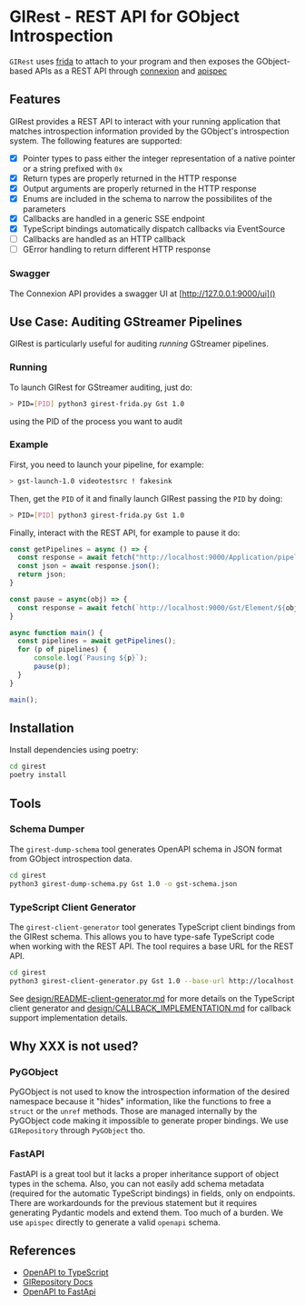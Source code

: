 # GIRest - REST API for GObject Introspection

`GIRest` uses [frida](https://frida.re) to attach to your program and then exposes the GObject-based APIs as
a REST API through [connexion](https://connexion.readthedocs.io/) and [apispec](https://apispec.readthedocs.io/)

## Features
GIRest provides a REST API to interact with your running application that matches introspection
information provided by the GObject's introspection system. The following features are supported:
* [x] Pointer types to pass either the integer representation of a native pointer or a string prefixed with `0x`
* [x] Return types are properly returned in the HTTP response
* [x] Output arguments are properly returned in the HTTP response
* [x] Enums are included in the schema to narrow the possibilites of the parameters
* [x] Callbacks are handled in a generic SSE endpoint
* [x] TypeScript bindings automatically dispatch callbacks via EventSource
* [ ] Callbacks are handled as an HTTP callback
* [ ] GError handling to return different HTTP response

### Swagger
The Connexion API provides a swagger UI at [http://127.0.0.1:9000/ui]()

## Use Case: Auditing GStreamer Pipelines

GIRest is particularly useful for auditing _running_ GStreamer pipelines.

### Running
To launch GIRest for GStreamer auditing, just do:
```bash
> PID=[PID] python3 girest-frida.py Gst 1.0
```
using the PID of the process you want to audit

### Example
First, you need to launch your pipeline, for example:

```bash
> gst-launch-1.0 videotestsrc ! fakesink
```

Then, get the `PID` of it and finally launch GIRest passing the `PID` by doing:

```bash
> PID=[PID] python3 girest-frida.py Gst 1.0
```

Finally, interact with the REST API, for example to pause it do:

```js
const getPipelines = async () => {
  const response = await fetch("http://localhost:9000/Application/pipelines");
  const json = await response.json();
  return json;
}

const pause = async(obj) => {
  const response = await fetch(`http://localhost:9000/Gst/Element/${obj}/set_state?state=3`);
}

async function main() {
  const pipelines = await getPipelines();
  for (p of pipelines) {
      console.log(`Pausing ${p}`);
      pause(p);
  }
}

main();

```

## Installation

Install dependencies using poetry:

```bash
cd girest
poetry install
```

## Tools

### Schema Dumper

The `girest-dump-schema` tool generates OpenAPI schema in JSON format from GObject introspection data.

```bash
cd girest
python3 girest-dump-schema.py Gst 1.0 -o gst-schema.json
```

### TypeScript Client Generator

The `girest-client-generator` tool generates TypeScript client bindings from the GIRest schema. This allows you to have type-safe TypeScript code when working with the REST API. The tool requires a base URL for the REST API.

```bash
cd girest
python3 girest-client-generator.py Gst 1.0 --base-url http://localhost:9000 -o gst.ts
```

See [design/README-client-generator.md](design/README-client-generator.md) for more details on the TypeScript client generator and [design/CALLBACK_IMPLEMENTATION.md](design/CALLBACK_IMPLEMENTATION.md) for callback support implementation details.

## Why XXX is not used?
### PyGObject
PyGObject is not used to know the introspection information of the desired namespace because it "hides" information, like
the functions to free a `struct` or the `unref` methods. Those are managed internally by the PyGObject code making it impossible to generate proper bindings. We use `GIRepository` through `PyGObject` tho.

### FastAPI
FastAPI is a great tool but it lacks a proper inheritance support of object types in the schema. Also, you can not easily
add schema metadata (required for the automatic TypeScript bindings) in fields, only on endpoints. There are workardounds
for the previous statement but it requires generating Pydantic models and extend them. Too much of a burden. We use `apispec` directly to generate a valid `openapi` schema.

## References
* [OpenAPI to TypeScript](https://heyapi.dev/openapi-ts/output)
* [GIRepository Docs](https://gnome.pages.gitlab.gnome.org/gobject-introspection/girepository/)
* [OpenAPI to FastApi](https://github.com/ioxiocom/openapi-to-fastapi/)
